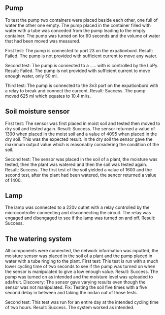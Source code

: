 ## Pump
To test the pump two containers were placed beside each other, one full of water the other one empty. The pump placed in the container filled with water with a tube was conceded from the pump leading to the empty container. The pump was turned on for 60 seconds and the volume of water that had been moved was measured.

First test:
The pump is connected to port 23 on the expationbord.
Result:
Failed. The pump is not provided with sufficient current to move any water.

Second test:
The pump is connected to a ….. with is controlled by the LoPy.
Result:
Failed. The pump is not provided with sufficient current to move enough water, only 50 ml.

Third test:
The pump is connected to the 3v3 port on the expationbord with a relay to break and connect the curcent.
Result: 
Success. The pump moved 625 ml which equates to 10.4 ml/s.

## Soil moisture sensor

First test:
The sensor was first placed in moist soil and tested then moved to dry soil and tested again.
Result: 
Success. The sensor returned a value of 1300 when placed in the moist soil and a value of 4095 when placed in the dry soil. 
This was the expected result. In the dry soil the sensor gave the maximum output value which is reasonably considering the condition of the soil. 

Second test:
The sensor was placed in the soil of a plant, the moisture was tested, then the plant was watered and then the soil was tested again.
Result:
Success. The first test of the soil yielded a value of 1600 and the second test, after the plant had been watered, the sencor returned a value of 1400.

## Lamp
The lamp was connected to a 220v outlet with a relay controlled by the microcontroller connecting and disconnecting the circuit. The relay was engaged and disengaged to see if the lamp was turned on and off.
Result:
Success.

## The watering system
All components were connected, the network information was inputted, the moisture sensor was placed in the soil of a plant and the pump placed in water with a tube ringing to the plant.
First test:
This test is run with a much lower cycling time of two seconds to see if the pump was turned on when the sensor is manipulated to give a low enough value.
Result:
Success. The pump was turned on as intended and the moisture level was uploaded to adafruit. 
Discovery: The sensor gave varying results even though the sensor was not manipulated.
Fix: Testing the soil five times with a five second delay in between and taking the midan out of those tests.

Second test:
This test was run for an entire day at the intended cycling time of two hours.
Result:
Success. The system worked as intended.
